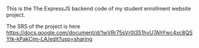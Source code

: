 This is the The ExpressJS backend code of my student enrollment website project.


The SRS of the project is here https://docs.google.com/document/d/1wVRr75sVr0l351hvU7AhYwc4xc8QSYtk-kPakCjm-LA/edit?usp=sharing

